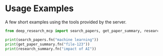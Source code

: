 # Usage Examples

A few short examples using the tools provided by the server.

```python
from deep_research_mcp import search_papers, get_paper_summary, research_summary

print(search_papers.fn("machine learning"))
print(get_paper_summary.fn("file-123"))
print(research_summary.fn("impact of AI"))
```
